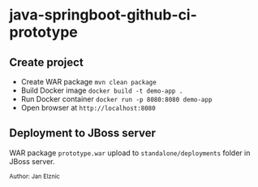# java-springboot-github-ci-prototype

## Create project
* Create WAR package ```mvn clean package```
* Build Docker image ```docker build -t demo-app .```
* Run Docker container ```docker run -p 8080:8080 demo-app```
* Open browser at ```http://localhost:8080```

## Deployment to JBoss server
WAR package ```prototype.war``` upload to ```standalone/deployments``` folder in JBoss server.

<sub>Author: Jan Elznic</sub>
